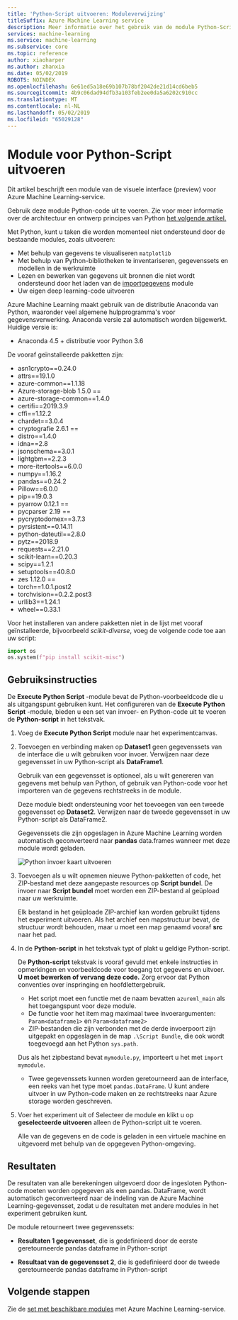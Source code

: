 ```yaml
---
title: 'Python-Script uitvoeren: Moduleverwijzing'
titleSuffix: Azure Machine Learning service
description: Meer informatie over het gebruik van de module Python-Script uitvoeren in Azure Machine Learning-service Python-code uit te voeren.
services: machine-learning
ms.service: machine-learning
ms.subservice: core
ms.topic: reference
author: xiaoharper
ms.author: zhanxia
ms.date: 05/02/2019
ROBOTS: NOINDEX
ms.openlocfilehash: 6e61ed5a18e69b107b78bf2042de21d14cd6beb5
ms.sourcegitcommit: 4b9c06dad94dfb3a103feb2ee0da5a6202c910cc
ms.translationtype: MT
ms.contentlocale: nl-NL
ms.lasthandoff: 05/02/2019
ms.locfileid: "65029128"
---
```

# <a name="execute-python-script-module"></a>Module voor Python-Script uitvoeren

Dit artikel beschrijft een module van de visuele interface (preview) voor Azure Machine Learning-service.

Gebruik deze module Python-code uit te voeren. Zie voor meer informatie over de architectuur en ontwerp principes van Python [het volgende artikel.](https://docs.microsoft.com/azure/machine-learning/machine-learning-execute-python-scripts)

Met Python, kunt u taken die worden momenteel niet ondersteund door de bestaande modules, zoals uitvoeren:

+ Met behulp van gegevens te visualiseren `matplotlib`
+ Met behulp van Python-bibliotheken te inventariseren, gegevenssets en modellen in de werkruimte
+ Lezen en bewerken van gegevens uit bronnen die niet wordt ondersteund door het laden van de [importgegevens](./import-data.md) module
+ Uw eigen deep learning-code uitvoeren 


Azure Machine Learning maakt gebruik van de distributie Anaconda van Python, waaronder veel algemene hulpprogramma's voor gegevensverwerking. Anaconda versie zal automatisch worden bijgewerkt. Huidige versie is:
 -  Anaconda 4.5 + distributie voor Python 3.6 

De vooraf geïnstalleerde pakketten zijn:
-  asn1crypto==0.24.0
- attrs==19.1.0
- azure-common==1.1.18
- Azure-storage-blob 1.5.0 ==
- azure-storage-common==1.4.0
- certifi==2019.3.9
- cffi==1.12.2
- chardet==3.0.4
- cryptografie 2.6.1 ==
- distro==1.4.0
- idna==2.8
- jsonschema==3.0.1
- lightgbm==2.2.3
- more-itertools==6.0.0
- numpy==1.16.2
- pandas==0.24.2
- Pillow==6.0.0
- pip==19.0.3
- pyarrow 0.12.1 ==
- pycparser 2.19 ==
- pycryptodomex==3.7.3
- pyrsistent==0.14.11
- python-dateutil==2.8.0
- pytz==2018.9
- requests==2.21.0
- scikit-learn==0.20.3
- scipy==1.2.1
- setuptools==40.8.0
- zes 1.12.0 ==
- torch==1.0.1.post2
- torchvision==0.2.2.post3
- urllib3==1.24.1
- wheel==0.33.1 

 Voor het installeren van andere pakketten niet in de lijst met vooraf geïnstalleerde, bijvoorbeeld *scikit-diverse*, voeg de volgende code toe aan uw script: 

 ```python
import os
os.system(f"pip install scikit-misc")
```

## <a name="how-to-use"></a>Gebruiksinstructies

De **Execute Python Script** -module bevat de Python-voorbeeldcode die u als uitgangspunt gebruiken kunt. Het configureren van de **Execute Python Script** -module, bieden u een set van invoer- en Python-code uit te voeren de **Python-script** in het tekstvak.

1. Voeg de **Execute Python Script** module naar het experimentcanvas.

2. Toevoegen en verbinding maken op **Dataset1** geen gegevenssets van de interface die u wilt gebruiken voor invoer. Verwijzen naar deze gegevensset in uw Python-script als **DataFrame1**.

    Gebruik van een gegevensset is optioneel, als u wilt genereren van gegevens met behulp van Python, of gebruik van Python-code voor het importeren van de gegevens rechtstreeks in de module.

    Deze module biedt ondersteuning voor het toevoegen van een tweede gegevensset op **Dataset2**. Verwijzen naar de tweede gegevensset in uw Python-script als DataFrame2.

    Gegevenssets die zijn opgeslagen in Azure Machine Learning worden automatisch geconverteerd naar **pandas** data.frames wanneer met deze module wordt geladen.

    ![Python invoer kaart uitvoeren](media/module/python-module.png)

4. Toevoegen als u wilt opnemen nieuwe Python-pakketten of code, het ZIP-bestand met deze aangepaste resources op **Script bundel**. De invoer naar **Script bundel** moet worden een ZIP-bestand al geüpload naar uw werkruimte. 

    Elk bestand in het geüploade ZIP-archief kan worden gebruikt tijdens het experiment uitvoeren. Als het archief een mapstructuur bevat, de structuur wordt behouden, maar u moet een map genaamd vooraf **src** naar het pad.

5. In de **Python-script** in het tekstvak typt of plakt u geldige Python-script.

    De **Python-script** tekstvak is vooraf gevuld met enkele instructies in opmerkingen en voorbeeldcode voor toegang tot gegevens en uitvoer. **U moet bewerken of vervang deze code.** Zorg ervoor dat Python conventies over inspringing en hoofdlettergebruik.

    + Het script moet een functie met de naam bevatten `azureml_main` als het toegangspunt voor deze module.
    + De functie voor het item mag maximaal twee invoerargumenten: `Param<dataframe1>` en `Param<dataframe2>`
    + ZIP-bestanden die zijn verbonden met de derde invoerpoort zijn uitgepakt en opgeslagen in de map `.\Script Bundle`, die ook wordt toegevoegd aan het Python `sys.path`. 

    Dus als het zipbestand bevat `mymodule.py`, importeert u het met `import mymodule`.

    + Twee gegevenssets kunnen worden geretourneerd aan de interface, een reeks van het type moet `pandas.DataFrame`. U kunt andere uitvoer in uw Python-code maken en ze rechtstreeks naar Azure storage worden geschreven.

6. Voer het experiment uit of Selecteer de module en klikt u op **geselecteerde uitvoeren** alleen de Python-script uit te voeren.

    Alle van de gegevens en de code is geladen in een virtuele machine en uitgevoerd met behulp van de opgegeven Python-omgeving.

## <a name="results"></a>Resultaten

De resultaten van alle berekeningen uitgevoerd door de ingesloten Python-code moeten worden opgegeven als een pandas. DataFrame, wordt automatisch geconverteerd naar de indeling van de Azure Machine Learning-gegevensset, zodat u de resultaten met andere modules in het experiment gebruiken kunt.

De module retourneert twee gegevenssets:  
  
+ **Resultaten 1 gegevensset**, die is gedefinieerd door de eerste geretourneerde pandas dataframe in Python-script

+ **Resultaat van de gegevensset 2**, die is gedefinieerd door de tweede geretourneerde pandas dataframe in Python-script


## <a name="next-steps"></a>Volgende stappen

Zie de [set met beschikbare modules](module-reference.md) met Azure Machine Learning-service. 